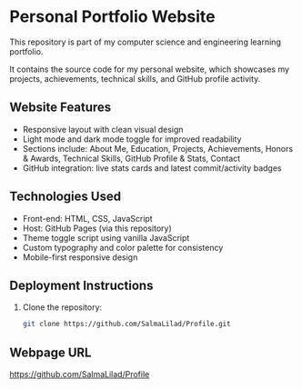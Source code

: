 # Personal Portfolio Website

This repository is part of my computer science and engineering learning portfolio.

It contains the source code for my personal website, which showcases my projects, achievements, technical skills, and GitHub profile activity.

## Website Features
- Responsive layout with clean visual design  
- Light mode and dark mode toggle for improved readability  
- Sections include: About Me, Education, Projects, Achievements, Honors & Awards, Technical Skills, GitHub Profile & Stats, Contact  
- GitHub integration: live stats cards and latest commit/activity badges  

## Technologies Used
- Front-end: HTML, CSS, JavaScript  
- Host: GitHub Pages (via this repository)  
- Theme toggle script using vanilla JavaScript  
- Custom typography and color palette for consistency  
- Mobile-first responsive design  

## Deployment Instructions
1. Clone the repository:  
   ```bash
   git clone https://github.com/SalmaLilad/Profile.git
##  Webpage URL
https://github.com/SalmaLilad/Profile
